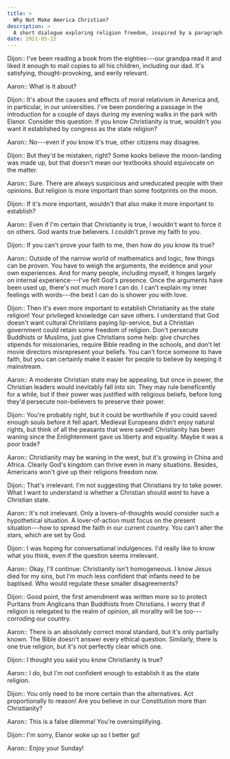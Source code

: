 ```yaml
---
title: >
  Why Not Make America Christian?
description: >
  A short dialogue exploring religion freedom, inspired by a paragraph in the introduction of _The Closing of the American Mind_ by Allan Bloom.
date: 2021-05-22
---
```


Dijon:: I've been reading a book from the eighties---our grandpa read it and liked it enough to mail copies to all his children, including our dad. It's satisfying, thought-provoking, and eerily relevant.

Aaron:: What is it about?

Dijon:: It's about the causes and effects of moral relativism in America and, in particular, in our universities. I've been pondering a passage in the introduction for a couple of days during my evening walks in the park with Elanor. Consider this question: If you know Christianity is true, wouldn't you want it established by congress as the state religion?

Aaron:: No---even if _you_ know it's true, other citizens may disagree.

Dijon:: But they'd be mistaken, right? Some kooks believe the moon-landing was made up, but that doesn't mean our textbooks should equivocate on the matter.

Aaron:: Sure. There are always suspicious and uneducated people with their opinions. But religion is more important than some footprints on the moon.

Dijon:: If it's more important, wouldn't that also make it more important to establish?

Aaron:: Even if I'm certain that Christianity is true, I wouldn't want to force it on others. God wants true believers. I couldn't prove my faith to you.

Dijon:: If you can't prove your faith to me, then how do _you_ know its true?

Aaron:: Outside of the narrow world of mathematics and logic, few things can be _proven_. You have to weigh the arguments, the evidence and your own experiences. And for many people, including myself, it hinges largely on internal experience---I've felt God's presence. Once the arguments have been used up, there's not much more I can do. I can't explain my inner feelings with words---the best I can do is shower you with love.

Dijon:: Then it's even more important to establish Christianity as the state religion! Your privileged knowledge can save others. I understand that God doesn't want cultural Christians paying lip-service, but a Christian government could retain some freedom of religion. Don't persecute Buddhists or Muslims, just give Christians some help: give churches stipends for missionaries, require Bible reading in the schools, and don't let movie directors misrepresent your beliefs. You can't force someone to have faith, but you can certainly make it easier for people to believe by keeping it mainstream.

Aaron:: A moderate Christian state may be appealing, but once in power, the Christian leaders would inevitably fall into sin. They may rule beneficently for a while, but if their power was justified with religious beliefs, before long they'd persecute non-believers to preserve their power.

Dijon:: You're probably right, but it could be worthwhile if you could saved enough souls before it fell apart. Medieval Europeans didn't enjoy natural rights, but think of all the peasants that were saved! Christianity has been waning since the Enlightenment gave us liberty and equality. Maybe it was a poor trade?

Aaron:: Christianity may be waning in the west, but it's growing in China and Africa. Clearly God's kingdom can thrive even in many situations. Besides, Americans won't give up their religions freedom now.

Dijon:: That's irrelevant. I'm not suggesting that Christians try to take power. What I want to understand is whether a Christian should _want_ to have a Christian state.

Aaron:: It's not irrelevant. Only a lovers-of-thoughts would consider such a hypothetical situation. A lover-of-action must focus on the present situation---how to spread the faith in our current country. You can't alter the stars, which are set by God.

Dijon:: I was hoping for conversational indulgences. I'd really like to know what you think, even if the question seems irrelevant.

Aaron:: Okay, I'll continue: Christianity isn't homogeneous. I know Jesus died for my sins, but I'm much less confident that infants need to be baptised. Who would regulate these smaller disagreements?

Dijon:: Good point, the first amendment was written more so to protect Puritans from Anglicans than Buddhists from Christians. I worry that if religion is relegated to the realm of opinion, all morality will be too---corroding our country.

Aaron:: There is an absolutely correct moral standard, but it's only partially known. The Bible doesn't answer every ethical question. Similarly, there is one true religion, but it's not perfectly clear which one.

Dijon:: I thought you said you _know_ Christianity is true?

Aaron:: I do, but I'm not confident enough to establish it as the state religion.

Dijon:: You only need to be more certain than the alternatives. Act proportionally to reason! Are you believe in our Constitution more than Christianity?

Aaron:: This is a false dilemma! You're oversimplifying.

Dijon:: I'm sorry, Elanor woke up so I better go!

Aaron:: Enjoy your Sunday!
